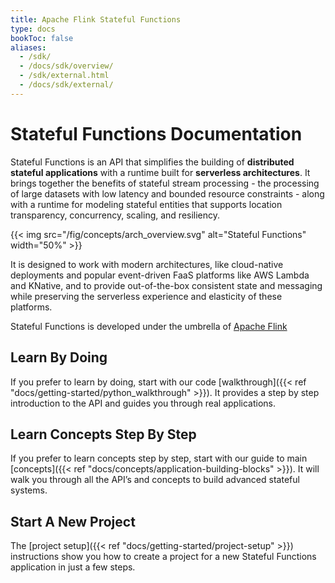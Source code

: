 ```yaml
---
title: Apache Flink Stateful Functions 
type: docs
bookToc: false
aliases:
  - /sdk/
  - /docs/sdk/overview/
  - /sdk/external.html
  - /docs/sdk/external/
---
```

<!--
Licensed to the Apache Software Foundation (ASF) under one
or more contributor license agreements.  See the NOTICE file
distributed with this work for additional information
regarding copyright ownership.  The ASF licenses this file
to you under the Apache License, Version 2.0 (the
"License"); you may not use this file except in compliance
with the License.  You may obtain a copy of the License at

  http://www.apache.org/licenses/LICENSE-2.0

Unless required by applicable law or agreed to in writing,
software distributed under the License is distributed on an
"AS IS" BASIS, WITHOUT WARRANTIES OR CONDITIONS OF ANY
KIND, either express or implied.  See the License for the
specific language governing permissions and limitations
under the License.
-->

# Stateful Functions Documentation

Stateful Functions is an API that simplifies the building of **distributed stateful applications** with a runtime built for **serverless architectures**. It brings together the benefits of stateful stream processing - the processing of large datasets with low latency and bounded resource constraints - along with a runtime for modeling stateful entities that supports location transparency, concurrency, scaling, and resiliency.

{{< img src="/fig/concepts/arch_overview.svg" alt="Stateful Functions" width="50%" >}}

It is designed to work with modern architectures, like cloud-native deployments and popular event-driven FaaS platforms like AWS Lambda and KNative, and to provide out-of-the-box consistent state and messaging while preserving the serverless experience and elasticity of these platforms.

Stateful Functions is developed under the umbrella of [Apache Flink](flink.apache.org)

## Learn By Doing

If you prefer to learn by doing, start with our code [walkthrough]({{< ref "docs/getting-started/python_walkthrough" >}}). 
It provides a step by step introduction to the API and guides you through real applications.

## Learn Concepts Step By Step

If you prefer to learn concepts step by step, start with our guide to main [concepts]({{< ref "docs/concepts/application-building-blocks" >}}).
It will walk you through all the API’s and concepts to build advanced stateful systems.

## Start A New Project 

The [project setup]({{< ref "docs/getting-started/project-setup" >}}) instructions show you how to create a project for a new Stateful Functions application in just a few steps.

